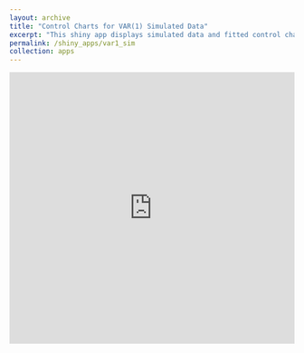 ```yaml
---
layout: archive
title: "Control Charts for VAR(1) Simulated Data"
excerpt: "This shiny app displays simulated data and fitted control charts for VAR(1) data."
permalink: /shiny_apps/var1_sim
collection: apps
---
```


<embed src="https://taylor-grimm.shinyapps.io/var_shiny/" style="width:100%; height: 50vw;">
